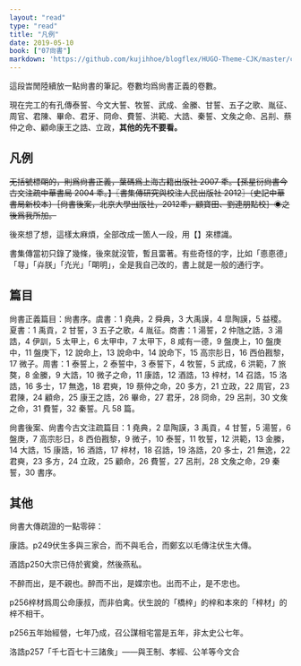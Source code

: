 ```yaml
---
layout: "read"
type: "read"
title: "凡例"
date: 2019-05-10
book: ["07尙書"]
markdown: 'https://github.com/kujihhoe/blogflex/HUGO-Theme-CJK/master/content/read/07-尙書/000-凡例.md'
---
```


這段旹閒陸續放一點尙書的筆記。卷數均爲<v>尙書正義</v>的卷數。

現在完工的有孔傳泰誓、今文大誓、牧誓、武成、金縢、甘誓、五子之歌、胤征、周官、君陳、畢命、君牙、冏命、費誓、洪範、大誥、秦誓、文矦之命、呂㓝、蔡仲之命、顧命康王之誥、立政，**其他的先不要看。**

## 凡例

~~无括號標朙的，則爲<v>尙書正義</v>，葉碼爲上海古籍出版社 2007 秊。【孫星衍<v>尙書今古文注疏</v>中華書局 2004 秊。】〖<v>書集傳研究與校注</v>人民出版社 2012〗〔<v>史記</v>中華書局新校本〕［尙書後案，北京大學出版社，2012秊，顧寶田、劉連朋點校］◉之後爲我所加。~~

後來想了想，這樣太麻煩，全部改成一箇人一段，用【】來標識。

<v>書集傳</v>當初只錄了幾條，後來就沒管，暫且畱著。有些奇怪的字，比如「㥁𢛳<n>德</n>」「㝵」「灷<n>朕</n>」「灮<n>光</n>」「朙<n>明</n>」，全是我自己改的，書上就是一般的通行字。

## 篇目

<v>尙書正義</v>篇目：尙書序。虞書：1 堯典，2 舜典，3 大禹謨，4 皐陶謨，5 益稷。夏書：1 禹貢，2 甘誓，3 五子之歌，4  胤征。商書：1 湯誓，2 仲虺之誥，3 湯誥，4 伊訓，5 太甲上，6 太甲中，7 太甲下，8 咸有一德，9 盤庚上，10 盤庚中，11 盤庚下，12 說命上，13 說命中，14 說命下，15 高宗肜日，16 西伯戡黎，17 微子。周書：1 泰誓上，2 泰誓中，3 泰誓下，4 牧誓，5 武成，6 洪範，7 旅獒，8 金縢，9 大誥，10 微子之命，11 康誥，12 酒誥，13 梓材，14 召誥，15 洛誥，16 多士，17 無逸，18 君奭，19 蔡仲之命，20 多方，21 立政，22 周官，23 君陳，24 顧命，25 康王之誥，26 畢命，27 君牙，28 冏命，29 呂㓝，30 文矦之命，31 費誓，32 秦誓。凡 58 篇。

<v>尙書後案</v>、<v>尙書今古文注疏</v>篇目：1 堯典，2 皐陶謨，3 禹貢，4 甘誓，5 湯誓，6 盤庚，7 高宗肜日，8 西伯戡黎，9 微子，10 泰誓，11 牧誓，12 洪範，13 金縢，14 大誥，15 康誥，16 酒誥，17 梓材，18 召誥，19 洛誥，20 多士，21 無逸，22 君奭，23 多方，24 立政，25 顧命，26 費誓，27 呂㓝，28 文矦之命，29 秦誓，30 書序。

## 其他

<v>尙書大傳疏證</v>的一點零碎：

康誥。p249伏生多與三家合，而不與毛合，而鄭玄以毛傳注伏生大傳。

酒誥p250大宗已侍於賓奠，然後燕私。

不醉而出，是不親也。醉而不出，是媟宗也。出而不止，是不忠也。

p256梓材爲周公命康叔，而非伯禽。伏生說的「橋梓」的梓和本來的「梓材」的梓不相干。

p256五年始經營，七年乃成，召公謀相宅當是五年，非太史公七年。

洛誥p257「千七百七十三諸矦」——與王制、孝經、公羊等今文合
